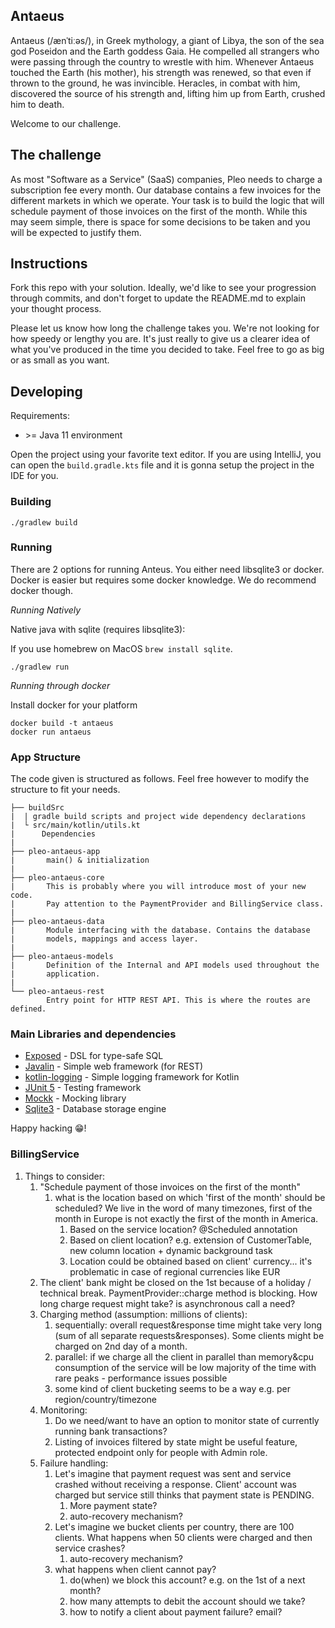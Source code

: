 ## Antaeus

Antaeus (/ænˈtiːəs/), in Greek mythology, a giant of Libya, the son of the sea god Poseidon and the Earth goddess Gaia. He compelled all strangers who were passing through the country to wrestle with him. Whenever Antaeus touched the Earth (his mother), his strength was renewed, so that even if thrown to the ground, he was invincible. Heracles, in combat with him, discovered the source of his strength and, lifting him up from Earth, crushed him to death.

Welcome to our challenge.

## The challenge

As most "Software as a Service" (SaaS) companies, Pleo needs to charge a subscription fee every month. Our database contains a few invoices for the different markets in which we operate. Your task is to build the logic that will schedule payment of those invoices on the first of the month. While this may seem simple, there is space for some decisions to be taken and you will be expected to justify them.

## Instructions

Fork this repo with your solution. Ideally, we'd like to see your progression through commits, and don't forget to update the README.md to explain your thought process.

Please let us know how long the challenge takes you. We're not looking for how speedy or lengthy you are. It's just really to give us a clearer idea of what you've produced in the time you decided to take. Feel free to go as big or as small as you want.

## Developing

Requirements:
- \>= Java 11 environment

Open the project using your favorite text editor. If you are using IntelliJ, you can open the `build.gradle.kts` file and it is gonna setup the project in the IDE for you.

### Building

```
./gradlew build
```

### Running

There are 2 options for running Anteus. You either need libsqlite3 or docker. Docker is easier but requires some docker knowledge. We do recommend docker though.

*Running Natively*

Native java with sqlite (requires libsqlite3):

If you use homebrew on MacOS `brew install sqlite`.

```
./gradlew run
```

*Running through docker*

Install docker for your platform

```
docker build -t antaeus
docker run antaeus
```

### App Structure
The code given is structured as follows. Feel free however to modify the structure to fit your needs.
```
├── buildSrc
|  | gradle build scripts and project wide dependency declarations
|  └ src/main/kotlin/utils.kt 
|      Dependencies
|
├── pleo-antaeus-app
|       main() & initialization
|
├── pleo-antaeus-core
|       This is probably where you will introduce most of your new code.
|       Pay attention to the PaymentProvider and BillingService class.
|
├── pleo-antaeus-data
|       Module interfacing with the database. Contains the database 
|       models, mappings and access layer.
|
├── pleo-antaeus-models
|       Definition of the Internal and API models used throughout the
|       application.
|
└── pleo-antaeus-rest
        Entry point for HTTP REST API. This is where the routes are defined.
```

### Main Libraries and dependencies
* [Exposed](https://github.com/JetBrains/Exposed) - DSL for type-safe SQL
* [Javalin](https://javalin.io/) - Simple web framework (for REST)
* [kotlin-logging](https://github.com/MicroUtils/kotlin-logging) - Simple logging framework for Kotlin
* [JUnit 5](https://junit.org/junit5/) - Testing framework
* [Mockk](https://mockk.io/) - Mocking library
* [Sqlite3](https://sqlite.org/index.html) - Database storage engine

Happy hacking 😁!


### BillingService

1. Things to consider:
   1. "Schedule payment of those invoices on the first of the month"
      1. what is the location based on which 'first of the month' should be scheduled? We live in the word of many timezones, first of the month in Europe is not exactly the first of the month in America.
         1. Based on the service location? @Scheduled annotation
         2. Based on client location? e.g. extension of CustomerTable, new column location + dynamic background task 
         3. Location could be obtained based on client' currency... it's problematic in case of regional currencies like EUR 
   2. The client' bank might be closed on the 1st because of a holiday / technical break. PaymentProvider::charge method is blocking. How long charge request might take? is asynchronous call a need?
   3. Charging method (assumption: millions of clients):
         1. sequentially: overall request&response time might take very long (sum of all separate requests&responses). Some clients might be charged on 2nd day of a month.
         2. parallel: if we charge all the client in parallel than memory&cpu consumption of the service will be low majority of the time with rare peaks - performance issues possible
         3. some kind of client bucketing seems to be a way e.g. per region/country/timezone
   4. Monitoring:
      1. Do we need/want to have an option to monitor state of currently running bank transactions?
      2. Listing of invoices filtered by state might be useful feature, protected endpoint only for people with Admin role.
   5. Failure handling:
      1. Let's imagine that payment request was sent and service crashed without receiving a response. Client' account was charged but service still thinks that payment state is PENDING.
         1. More payment state?
         2. auto-recovery mechanism?
      2. Let's imagine we bucket clients per country, there are 100 clients. What happens when 50 clients were charged and then service crashes? 
         1. auto-recovery mechanism?
      3. what happens when client cannot pay?
         1. do(when) we block this account? e.g. on the 1st of a next month?
         2. how many attempts to debit the account should we take?
         3. how to notify a client about payment failure? email?

